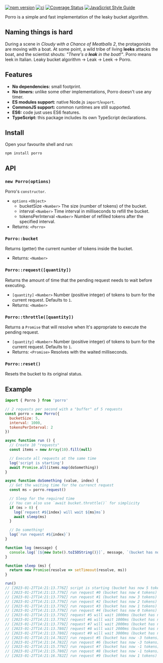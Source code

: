 [![npm version](https://badge.fury.io/js/porro.svg)](https://badge.fury.io/js/porro)
[![ci](https://github.com/greguz/porro/actions/workflows/ci.yaml/badge.svg?branch=master)](https://github.com/greguz/porro/actions/workflows/ci.yaml)
[![Coverage Status](https://coveralls.io/repos/github/greguz/porro/badge.svg?branch=master)](https://coveralls.io/github/greguz/porro?branch=master)
[![JavaScript Style Guide](https://img.shields.io/badge/code_style-standard-brightgreen.svg)](https://standardjs.com)

Porro is a simple and fast implementation of the leaky bucket algorithm.

## Naming things is hard

During a scene in _Cloudy with a Chance of Meatballs 2_, the protagonists are moving with a boat. At some point, a wild tribe of living **leeks** attacks the boat, and the scientist shouts: _"There's a **leak** in the boat!"_. Porro means leek in Italian. Leaky bucket algorithm -> Leak -> Leek -> Porro.

## Features

- **No dependencies:** small footprint.
- **No timers:** unlike some other implementations, Porro doesn't use any timer.
- **ES modules support:** native Node.js `import`/`export`.
- **CommonJS support:** common runtimes are still supported.
- **ES6:** code just uses ES6 features.
- **TypeScript:** this package includes its own TypeScript declarations.

## Install

Open your favourite shell and run:

```
npm install porro
```

## API

### `new Porro(options)`

Porro's `constructor`.

- `options` `<Object>`
  - bucketSize `<Number>` The size (number of tokens) of the bucket.
  - interval `<Number>` Time interval in milliseconds to refill the bucket.
  - tokensPerInterval `<Number>` Number of refilled tokens after the specified interval.
- Returns: `<Porro>`

### `Porro::bucket`

Returns (getter) the current number of tokens inside the bucket.

- Returns: `<Number>`

### `Porro::request([quantity])`

Returns the amount of time that the pending request needs to wait before executing.

- `[quantity]` `<Number>` Number (positive integer) of tokens to burn for the current request. Defaults to `1`.
- Returns: `<Number>`

### `Porro::throttle([quantity])`

Returns a `Promise` that will resolve when It's appropriate to execute the pending request.

- `[quantity]` `<Number>` Number (positive integer) of tokens to burn for the current request. Defaults to `1`.
- Returns: `<Promise>` Resolves with the waited milliseconds.

### `Porro::reset()`

Resets the bucket to its original status.

## Example

```javascript
import { Porro } from 'porro'

// 2 requests per second with a "buffer" of 5 requests
const porro = new Porro({
  bucketSize: 5,
  interval: 1000,
  tokensPerInterval: 2
})

async function run () {
  // Create 10 "requests"
  const items = new Array(10).fill(null)

  // Execute all requests at the same time
  log('script is starting')
  await Promise.all(items.map(doSomething))
}

async function doSomething (value, index) {
  // Get the waiting time for the currenct request
  const ms = porro.request()

  // Sleep for the required time
  // You can also use `await bucket.throttle()` for simplicity
  if (ms > 0) {
    log(`request #${index} will wait ${ms}ms`)
    await sleep(ms)
  }

  // Do something!
  log(`run request #${index}`)
}

function log (message) {
  console.log(`[${new Date().toISOString()}]`, message, `(bucket has now ${porro.bucket} tokens)`)
}

function sleep (ms) {
  return new Promise(resolve => setTimeout(resolve, ms))
}

run()
// [2023-01-27T14:21:13.776Z] script is starting (bucket has now 5 tokens)
// [2023-01-27T14:21:13.779Z] run request #0 (bucket has now 4 tokens)
// [2023-01-27T14:21:13.779Z] run request #1 (bucket has now 3 tokens)
// [2023-01-27T14:21:13.779Z] run request #2 (bucket has now 2 tokens)
// [2023-01-27T14:21:13.779Z] run request #3 (bucket has now 1 tokens)
// [2023-01-27T14:21:13.779Z] run request #4 (bucket has now 0 tokens)
// [2023-01-27T14:21:13.779Z] request #5 will wait 1000ms (bucket has now -1 tokens)
// [2023-01-27T14:21:13.779Z] request #6 will wait 1000ms (bucket has now -2 tokens)
// [2023-01-27T14:21:13.779Z] request #7 will wait 2000ms (bucket has now -3 tokens)
// [2023-01-27T14:21:13.780Z] request #8 will wait 2000ms (bucket has now -4 tokens)
// [2023-01-27T14:21:13.780Z] request #9 will wait 3000ms (bucket has now -5 tokens)
// [2023-01-27T14:21:14.782Z] run request #5 (bucket has now -3 tokens)
// [2023-01-27T14:21:14.782Z] run request #6 (bucket has now -3 tokens)
// [2023-01-27T14:21:15.779Z] run request #7 (bucket has now -1 tokens)
// [2023-01-27T14:21:15.780Z] run request #8 (bucket has now -1 tokens)
// [2023-01-27T14:21:16.782Z] run request #9 (bucket has now 1 tokens)
```

